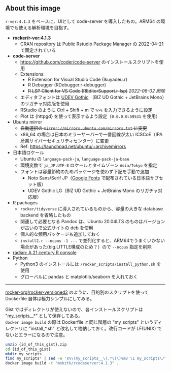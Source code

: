 ## About this image

`r-ver:4.1.3` をベースに、UIとして code-server を導入したもの。ARM64 の環境でも使える解析環境を目指す。

- **rocker/r-ver:4.1.3**
    - CRAN repository は Public Rstudio Package Manager の 2022-04-21 で固定されている
- **code-server**
    - https://github.com/coder/code-server のインストールスクリプトを使用
    - Extensions: 
        - R Extension for Visual Studio Code (Ikuyadeu.r)
        - R Debugger (RDebugger.r-debugger)
        - <s>R LSP Client for VS Code (REditorSupport.r-lsp)</s> _2022-06-02 削除_
    - エディタフォントは [UDEV Gothic](https://github.com/yuru7/udev-gothic) （BIZ UD Gothic + JetBrains Mono）のリガチャ対応版を使用
    - RStudio のように Ctrl + Shift + m で `%>%` を入力できるように設定
    - Plot は {httpgd} を使って表示するよう設定（`0.0.0.0:59531` を使用）
- Ubuntu mirror
    - <s>自動選択の `mirror://mirrors.ubuntu.com/mirrors.txt` に変更</s>
    - x86_64 の場合は日本のミラーサーバーで一番回線が太い ICSCoE（IPA産業サイバーセキュリティセンター）に変更
    - Ref: https://launchpad.net/ubuntu/+archivemirrors
- 日本語ロケール
    - Ubuntu の `language-pack-ja`, `language-pack-ja-base`
    - 環境変数で `ja_JP.UTF-8` ロケールとタイムゾーン `Asia/Tokyo` を指定
    - フォントは容量節約のためパッケージを使わず下記を手動で追加
        - Noto Sans/Serif JP（[Google Fonts](https://fonts.google.com/) で配布されている日本語サブセット版）
        - UDEV Gothic LG（BIZ UD Gothic + JetBrains Mono のリガチャ対応版）
- R pachages
    - `rocker/tidyverse` に導入されているものから、容量の大きな database backend を省略したもの
    - 関連して必要となる Pandoc は、Ubuntu 20.04LTS のものはバージョンが古いので公式サイトの deb を使用
    - 個人的な頻用パッケージも追加しておく
    - `install2.r --ncpus -1 ...` で並列化すると、ARM64でうまくいかない場合があった(big.LITTLE構成のため？）ので `--ncpus` 指定を削除
- [radian: A 21 century R console](https://github.com/randy3k/radian)
- Python
    - Python3 のインストールには `/rocker_scripts/install_python.sh` を使用
    - グローバルに pandas と matplotlib/seaborn を入れておく

---

[rocker-org/rocker-versioned2](https://github.com/rocker-org/rocker-versioned2) のように、目的別のスクリプトを使って Dockerfile 自体は極力シンプルにしてみる。

Gist ではディレクトリが使えないので、各インストールスクリプトは "my_scripts__\*" として保存してある。\
`docker image build` の際は Dockerfile と同じ階層の "my_scripts" というディレクトリに "install_\*.sh" と改名して格納しておく。改行コードが LF(UNIX) でないとエラーになるので注意。

```sh
unzip {id_of_this_gist}.zip
cd {id_of_this_gist}
mkdir my_scripts
find my_scripts* | sed -e 's%\(my_scripts__\(.*\)\)%mv \1 my_scripts\/\2%g' | sh
docker image build -t "mokztk/rcodeserver:4.1.3" .
```
